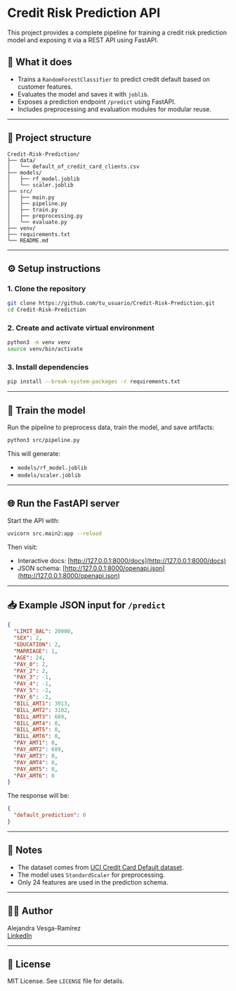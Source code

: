 # Credit Risk Prediction API

This project provides a complete pipeline for training a credit risk prediction model and exposing it via a REST API using FastAPI.

## 🧠 What it does

- Trains a `RandomForestClassifier` to predict credit default based on customer features.
- Evaluates the model and saves it with `joblib`.
- Exposes a prediction endpoint `/predict` using FastAPI.
- Includes preprocessing and evaluation modules for modular reuse.

---

## 📁 Project structure

```
Credit-Risk-Prediction/
├── data/
│   └── default_of_credit_card_clients.csv
├── models/
│   ├── rf_model.joblib
│   └── scaler.joblib
├── src/
│   ├── main.py
│   ├── pipeline.py
│   ├── train.py
│   ├── preprocessing.py
│   └── evaluate.py
├── venv/
├── requirements.txt
└── README.md
```

---

## ⚙️ Setup instructions

### 1. Clone the repository

```bash
git clone https://github.com/tu_usuario/Credit-Risk-Prediction.git
cd Credit-Risk-Prediction
```

### 2. Create and activate virtual environment

```bash
python3 -m venv venv
source venv/bin/activate
```

### 3. Install dependencies

```bash
pip install --break-system-packages -r requirements.txt
```

---

## 🚀 Train the model

Run the pipeline to preprocess data, train the model, and save artifacts:

```bash
python3 src/pipeline.py
```

This will generate:

- `models/rf_model.joblib`
- `models/scaler.joblib`

---

## 🌐 Run the FastAPI server

Start the API with:

```bash
uvicorn src.main2:app --reload
```

Then visit:

- Interactive docs: [http://127.0.0.1:8000/docs](http://127.0.0.1:8000/docs)
- JSON schema: [http://127.0.0.1:8000/openapi.json](http://127.0.0.1:8000/openapi.json)

---

## 📥 Example JSON input for `/predict`

```json
{
  "LIMIT_BAL": 20000,
  "SEX": 2,
  "EDUCATION": 2,
  "MARRIAGE": 1,
  "AGE": 24,
  "PAY_0": 2,
  "PAY_2": 2,
  "PAY_3": -1,
  "PAY_4": -1,
  "PAY_5": -2,
  "PAY_6": -2,
  "BILL_AMT1": 3913,
  "BILL_AMT2": 3102,
  "BILL_AMT3": 689,
  "BILL_AMT4": 0,
  "BILL_AMT5": 0,
  "BILL_AMT6": 0,
  "PAY_AMT1": 0,
  "PAY_AMT2": 689,
  "PAY_AMT3": 0,
  "PAY_AMT4": 0,
  "PAY_AMT5": 0,
  "PAY_AMT6": 0
}
```

The response will be:

```json
{
  "default_prediction": 0
}
```

---

## 📌 Notes

- The dataset comes from [UCI Credit Card Default dataset](https://archive.ics.uci.edu/ml/datasets/default+of+credit+card+clients).
- The model uses `StandardScaler` for preprocessing.
- Only 24 features are used in the prediction schema.

---

## 👩‍💻 Author

Alejandra Vesga-Ramírez  
[LinkedIn](https://www.linkedin.com/in/alejandravesgaramirez)

---

## 📝 License

MIT License. See `LICENSE` file for details.

